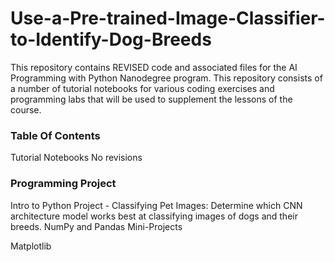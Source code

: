 # Use-a-Pre-trained-Image-Classifier-to-Identify-Dog-Breeds


This repository contains REVISED code and associated files for the AI Programming with Python Nanodegree program. This repository consists of a number of tutorial notebooks for various coding exercises and programming labs that will be used to supplement the lessons of the course.

### Table Of Contents
Tutorial Notebooks
No revisions

### Programming Project
Intro to Python Project - Classifying Pet Images: Determine which CNN architecture model works best at classifying images of dogs and their breeds.
NumPy and Pandas Mini-Projects
 
Matplotlib
 
